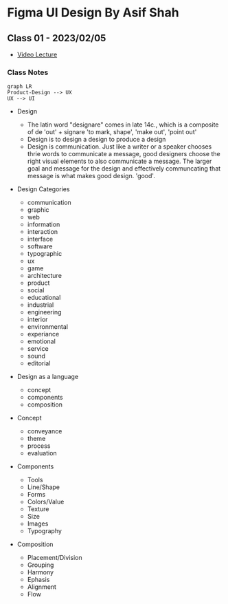 # Figma UI Design By Asif Shah

## Class 01 - 2023/02/05

- [Video Lecture](https://www.youtube.com/live/zkFerNEVvtY?feature=share)

### Class Notes

```mermaid
graph LR
Product-Design --> UX
UX --> UI
```

- Design

  - The latin word "designare" comes in late 14c., which is a composite of de 'out' + signare 'to mark, shape', 'make out', 'point out'
  - Design is to design a design to produce a design
  - Design is communication. Just like a writer or a speaker chooses thrie words to communicate a message, good designers choose the right visual elements to also communicate a message. The larger goal and message for the design and effectively communcating that message is what makes good design. 'good'.

- Design Categories

  - communication
  - graphic
  - web
  - information
  - interaction
  - interface
  - software
  - typographic
  - ux
  - game
  - architecture
  - product
  - social
  - educational
  - industrial
  - engineering
  - interior
  - environmental
  - experiance
  - emotional
  - service
  - sound
  - editorial

- Design as a language

  - concept
  - components
  - composition

- Concept

  - conveyance
  - theme
  - process
  - evaluation

- Components

  - Tools
  - Line/Shape
  - Forms
  - Colors/Value
  - Texture
  - Size
  - Images
  - Typography

- Composition
  - Placement/Division
  - Grouping
  - Harmony
  - Ephasis
  - Alignment
  - Flow
